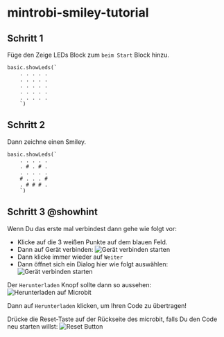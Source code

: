 # mintrobi-smiley-tutorial
## Schritt 1

Füge den Zeige LEDs Block zum ``beim Start`` Block hinzu.
```blocks
basic.showLeds(`
    . . . . .
    . . . . .
    . . . . .
    . . . . .
    . . . . .
    `)
```
## Schritt 2
Dann zeichne einen Smiley.
```blocks
basic.showLeds(`
    . . . . .
    . # . # .
    . . . . .
    # . . . #
    . # # # .
    `)
```
## Schritt 3 @showhint
Wenn Du das erste mal verbindest dann gehe wie folgt vor:
* Klicke auf die 3 weißen Punkte auf dem blauen Feld.
* Dann auf Gerät verbinden:
![Gerät verbinden starten](https://kiliansinger.github.io/mintrobi-tutorials/connect_start_de.png)
* Dann klicke immer wieder auf `Weiter`
* Dann öffnet sich ein Dialog hier wie folgt auswählen:
![Gerät verbinden starten](https://kiliansinger.github.io/mintrobi-tutorials/connect_de.png)

Der `Herunterladen` Knopf sollte dann so aussehen:
![Herunterladen auf Microbit](https://kiliansinger.github.io/mintrobi-tutorials/download_microbit_de.png) 

Dann auf `Herunterladen` klicken, um Ihren Code zu übertragen!

Drücke die Reset-Taste auf der Rückseite des microbit, falls Du den Code neu starten willst:
![Reset Button](https://s3.amazonaws.com/cdn.freshdesk.com/data/helpdesk/attachments/production/19067466923/original/iPH690ko6mt0STYSgz8v_sYFUoz4BnlJsQ.png?1604662044)